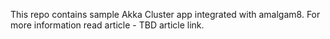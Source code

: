 This repo contains sample Akka Cluster app integrated with amalgam8. For more information read article - TBD article link.